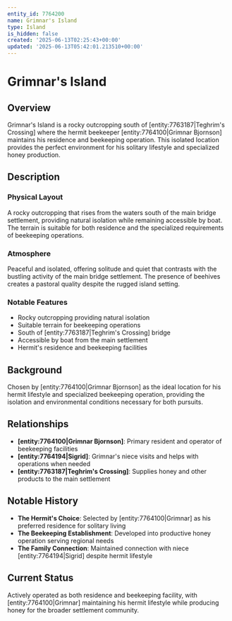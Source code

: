 ```yaml
---
entity_id: 7764200
name: Grimnar's Island
type: Island
is_hidden: false
created: '2025-06-13T02:25:43+00:00'
updated: '2025-06-13T05:42:01.213510+00:00'
---
```


# Grimnar's Island

## Overview

Grimnar's Island is a rocky outcropping south of [entity:7763187|Teghrim's Crossing] where the hermit beekeeper [entity:7764100|Grimnar Bjornson] maintains his residence and beekeeping operation. This isolated location provides the perfect environment for his solitary lifestyle and specialized honey production.

## Description

### Physical Layout

A rocky outcropping that rises from the waters south of the main bridge settlement, providing natural isolation while remaining accessible by boat. The terrain is suitable for both residence and the specialized requirements of beekeeping operations.

### Atmosphere

Peaceful and isolated, offering solitude and quiet that contrasts with the bustling activity of the main bridge settlement. The presence of beehives creates a pastoral quality despite the rugged island setting.

### Notable Features

- Rocky outcropping providing natural isolation
- Suitable terrain for beekeeping operations
- South of [entity:7763187|Teghrim's Crossing] bridge
- Accessible by boat from the main settlement
- Hermit's residence and beekeeping facilities

## Background

Chosen by [entity:7764100|Grimnar Bjornson] as the ideal location for his hermit lifestyle and specialized beekeeping operation, providing the isolation and environmental conditions necessary for both pursuits.

## Relationships

- **[entity:7764100|Grimnar Bjornson]**: Primary resident and operator of beekeeping facilities
- **[entity:7764194|Sigrid]**: Grimnar's niece visits and helps with operations when needed
- **[entity:7763187|Teghrim's Crossing]**: Supplies honey and other products to the main settlement

## Notable History

- **The Hermit's Choice**: Selected by [entity:7764100|Grimnar] as his preferred residence for solitary living
- **The Beekeeping Establishment**: Developed into productive honey operation serving regional needs
- **The Family Connection**: Maintained connection with niece [entity:7764194|Sigrid] despite hermit lifestyle

## Current Status

Actively operated as both residence and beekeeping facility, with [entity:7764100|Grimnar] maintaining his hermit lifestyle while producing honey for the broader settlement community.